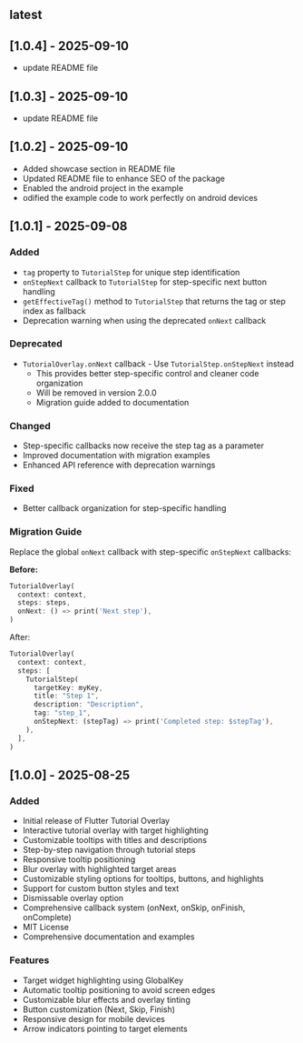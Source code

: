 ## latest

## [1.0.4] - 2025-09-10

- update README file

## [1.0.3] - 2025-09-10

- update README file

## [1.0.2] - 2025-09-10

- Added showcase section in README file
- Updated README file to enhance SEO of the package
- Enabled the android project in the example
- odified the example code to work perfectly on android devices

## [1.0.1] - 2025-09-08

### Added

- `tag` property to `TutorialStep` for unique step identification
- `onStepNext` callback to `TutorialStep` for step-specific next button handling
- `getEffectiveTag()` method to `TutorialStep` that returns the tag or step index as fallback
- Deprecation warning when using the deprecated `onNext` callback

### Deprecated

- `TutorialOverlay.onNext` callback - Use `TutorialStep.onStepNext` instead
  - This provides better step-specific control and cleaner code organization
  - Will be removed in version 2.0.0
  - Migration guide added to documentation

### Changed

- Step-specific callbacks now receive the step tag as a parameter
- Improved documentation with migration examples
- Enhanced API reference with deprecation warnings

### Fixed

- Better callback organization for step-specific handling

### Migration Guide

Replace the global `onNext` callback with step-specific `onStepNext` callbacks:

**Before:**

```dart
TutorialOverlay(
  context: context,
  steps: steps,
  onNext: () => print('Next step'),
)
```

After:

```dart
TutorialOverlay(
  context: context,
  steps: [
    TutorialStep(
      targetKey: myKey,
      title: "Step 1",
      description: "Description",
      tag: "step_1",
      onStepNext: (stepTag) => print('Completed step: $stepTag'),
    ),
  ],
)
```

## [1.0.0] - 2025-08-25

### Added

- Initial release of Flutter Tutorial Overlay
- Interactive tutorial overlay with target highlighting
- Customizable tooltips with titles and descriptions
- Step-by-step navigation through tutorial steps
- Responsive tooltip positioning
- Blur overlay with highlighted target areas
- Customizable styling options for tooltips, buttons, and highlights
- Support for custom button styles and text
- Dismissable overlay option
- Comprehensive callback system (onNext, onSkip, onFinish, onComplete)
- MIT License
- Comprehensive documentation and examples

### Features

- Target widget highlighting using GlobalKey
- Automatic tooltip positioning to avoid screen edges
- Customizable blur effects and overlay tinting
- Button customization (Next, Skip, Finish)
- Responsive design for mobile devices
- Arrow indicators pointing to target elements
